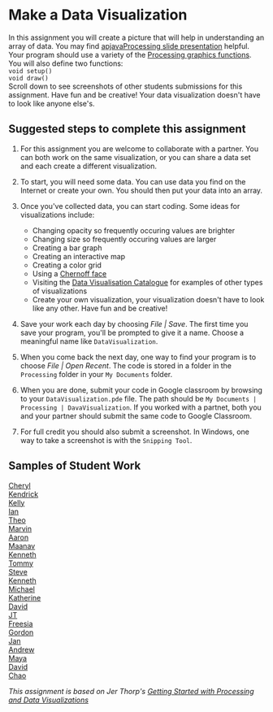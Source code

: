 # Make a Data Visualization
In this assignment you will create a picture that will help in understanding an array of data. You may find [apjavaProcessing slide presentation](https://docs.google.com/presentation/d/1sqbareaFmF9fMcp0XOl3hRO6hAlrU5WIaj4V-Kd3eDI/edit?usp=sharing) helpful. Your program should use a variety of the [Processing graphics functions](https://processing.org/reference/). You will also define two functions:  
`void setup()`  
`void draw()`  
Scroll down to see screenshots of other students submissions for this assignment. Have fun and be creative! Your data visualization  doesn't have to look like anyone else's.

Suggested steps to complete this assignment
-------------------------------------------
1. For this assignment you are welcome to collaborate with a partner. You can both work on the same visualization, or you can share a data set and each create a different visualization.   

1. To start, you will need some data. You can use data you find on the Internet or create your own. You should then put your data into an array.

2. Once you've collected data, you can start coding. Some ideas for visualizations include:
   - Changing opacity so frequently occuring values are brighter 
   - Changing size so frequently occuring values are larger
   - Creating a bar graph
   - Creating an interactive map
   - Creating a color grid
   - Using a [Chernoff face](https://en.wikipedia.org/wiki/Chernoff_face)
   - Visiting the [Data Visualisation Catalogue](https://datavizcatalogue.com/) for examples of other types of visualizations
   - Create your own visualization, your visualization doesn't have to look like any other. Have fun and be creative!
   


4. Save your work each day by choosing *File | Save*. The first time you save your program, you'll be prompted to give it a name.
Choose a meaningful name like `DataVisualization`.
5. When you come back the next day, one way to find your program is to choose *File | Open Recent*.  The code is stored in a folder in the `Processing` folder in your `My Documents` folder. 
6. When you are done, submit your code in Google classroom by browsing to your `DataVisualization.pde` file. The path should be `My Documents | Processing | DavaVisualization`. If you worked with a partnet, both you and your partner should submit the same code to Google Classroom.
7. For full credit you should also submit a screenshot. In Windows, one way to take a screenshot is with the `Snipping Tool`.

Samples of Student Work
-----------------------
[Cheryl](CherylTitanic.png)   
[Kendrick](KendrickDataViz.PNG)   
[Kelly](KellyDataViz.png)   
[Ian](IanDataViz.gif)   
[Theo](TheoDataVisSnip.png)   
[Marvin](https://malee31.github.io/DataVisualization/)   
[Aaron](AaronDataViz.PNG)   
[Maanav](MaanavDataViz.PNG)   
[Kenneth](KennethDataViz.png)   
[Tommy](TommyDataViz.mov)   
[Steve](SteveDataViz.png)   
[Kenneth](KennethData.PNG)   
[Michael](MichealDataViz.PNG)   
[Katherine](KatherineViz.PNG)      
[David](DavidViz.PNG)   
[JT](JesusViz.PNG)   
[Freesia](FreesiaViz.PNG)   
[Gordon](GordonViz.PNG)   
[Jan](JanViz.PNG)   
[Andrew](AndrewViz.PNG)    
[Maya](MayaViz.PNG)     
[David](DavidVisual.PNG)   
[Chao](ChaoViz.PNG)   

*This assignment is based on Jer Thorp's [Getting Started with Processing and Data Visualizations](http://blog.blprnt.com/blog/blprnt/your-random-numbers-getting-started-with-processing-and-data-visualization)*
